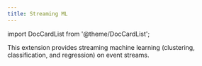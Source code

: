 ```yaml
---
title: Streaming ML
---
```


import DocCardList from '@theme/DocCardList';

This extension provides streaming machine learning (clustering, classification, and regression) on event streams.
<grid cols={3}>
  <card heading="Bayesian Linear Regression" href="/cep/query-guide/functions/streaming-ml/bayesianregression" />
  <card heading="K-Means Clustering" href="/cep/query-guide/functions/streaming-ml/kmeansincremental" />
  <card heading="K-Means Clustering on Streaming Data" href="/cep/query-guide/functions/streaming-ml/kmeansminibatch" />
  <card heading="Linear Binary Classification Perceptron" href="/cep/query-guide/functions/streaming-ml/perceptronclassifier" />
  <card heading="Linear Bayesian Regression" href="/cep/query-guide/functions/streaming-ml/bayesianregression" />
  <card heading="Linear Binary Classification Perceptron" href="/cep/query-guide/functions/streaming-ml/updateperceptronclassifier" />
</grid>

<DocCardList />